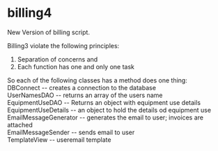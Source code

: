 # billing4
New Version of billing script.

Billing3 violate the following principles:
1. Separation of concerns and
2. Each function has one and only one task

So each of the following classes has a method does one thing:  
DBConnect -- creates a connection to the database  
UserNamesDAO -- returns an array of the users name   
EquipmentUseDAO -- Returns an object with equipment use details  
EquipmentUseDetails -- an object to hold the details od equipment use  
EmailMessageGenerator -- generates the email to user; invoices are attached   
EmailMessageSender -- sends email to user   
TemplateView -- useremail template   



